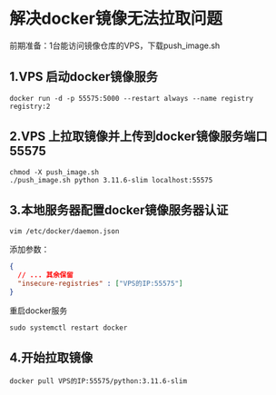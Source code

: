 # 解决docker镜像无法拉取问题
前期准备：1台能访问镜像仓库的VPS，下载push_image.sh

## 1.VPS 启动docker镜像服务
```shell
docker run -d -p 55575:5000 --restart always --name registry registry:2
```

## 2.VPS 上拉取镜像并上传到docker镜像服务端口55575
```shell
chmod -X push_image.sh
./push_image.sh python 3.11.6-slim localhost:55575
```

## 3.本地服务器配置docker镜像服务器认证
```shell
vim /etc/docker/daemon.json
```
添加参数：
```json
{
  // ... 其余保留
  "insecure-registries" : ["VPS的IP:55575"]
}
```
重启docker服务
```shell
sudo systemctl restart docker
```

## 4.开始拉取镜像
```shell
docker pull VPS的IP:55575/python:3.11.6-slim
```
